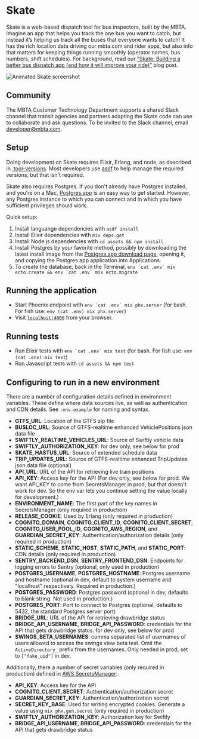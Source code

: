 # Skate

Skate is a web-based dispatch tool for bus inspectors, built by the MBTA. Imagine an app that helps you track the one bus you want to catch, but instead it’s helping us track all the buses that everyone wants to catch! It has the rich location data driving our mbta.com and rider apps, but also info that matters for keeping things running smoothly (operator names, bus numbers, shift schedules). For background, read our [“Skate: Building a better bus dispatch app (and how it will improve your ride)”](https://medium.com/mbta-tech/skate-building-a-better-bus-dispatch-app-and-how-it-will-improve-your-ride-51965d8ef7b9) blog post.

![Animated Skate screenshot](https://miro.medium.com/max/1024/1*zuUAIdkDfYRFEDscP9qHOg.gif)

## Community

The MBTA Customer Technology Department supports a shared Slack channel that transit agencies and partners adapting the Skate code can use to collaborate and ask questions. To be invited to the Slack channel, email [developer@mbta.com](mailto:developer@mbta.com).

## Setup

Doing development on Skate requires Elixir, Erlang, and node, as dsecribed in [.tool-versions](https://github.com/mbta/skate/blob/master/.tool-versions). Most developers use [asdf](https://asdf-vm.com/) to help manage the required versions, but that isn't required.

Skate also requires Postgres. If you don't already have Postgres installed, and you're on a Mac, [Postgres.app](https://postgresapp.com/downloads.html) is an easy way to get started. However, any Postgres instance to which you can connect and in which you have sufficient privileges should work.

Quick setup:

1. Install languange dependencies with `asdf install`
1. Install Elixir dependencies with `mix deps.get`
1. Install Node.js dependencies with `cd assets && npm install`
1. Install Postgres by your favorite method, possibly by downloading the latest install image from the [Postgres.app download page](https://postgresapp.com/downloads.html), opening it, and copying the Postgres.app application into Applications.
1. To create the database, back in the Terminal, `` env `cat .env` mix ecto.create && env `cat .env` mix ecto.migrate ``

## Running the application

- Start Phoenix endpoint with `` env `cat .env` mix phx.server `` (for bash. For fish use: `env (cat .env) mix phx.server`)
- Visit [`localhost:4000`](http://localhost:4000) from your browser.

## Running tests

- Run Elixir tests with `` env `cat .env` mix test `` (for bash. For fish use: `env (cat .env) mix test`)
- Run Javascript tests with `cd assets && npm test`

## Configuring to run in a new environment

There are a number of configuration details defined in environment variables. These define where data sources live, as well as authentication and CDN details. See `.env.example` for naming and syntax.

- **GTFS_URL**: Location of the GTFS zip file
- **BUSLOC_URL**: Source of GTFS-realtime enhanced VehiclePositions json data file
- **SWIFTLY_REALTIME_VEHICLES_URL**: Source of Swiftly vehicle data
- **SWIFTLY_AUTHORIZATION_KEY**: for dev only, see below for prod
- **SKATE_HASTUS_URL**: Source of extended schedule data
- **TRIP_UPDATES_URL**: Source of GTFS-realtime enhanced TripUpdates json data file (optional)
- **API_URL**: URL of the API for retrieving live train positions
- **API_KEY**: Access key for the API (For dev only, see below for prod. We want API_KEY to come from SecretsManager in prod, but that doesn't work for dev. So the env var lets you continue setting the value locally for development.)
- **ENVIRONMENT_NAME**: The first part of the key names in SecretsManager (only required in production)
- **RELEASE_COOKIE**: Used by Erlang (only required in production)
- **COGNITO_DOMAIN**, **COGNITO_CLIENT_ID**, **COGNITO_CLIENT_SECRET**, **COGNITO_USER_POOL_ID**, **COGNITO_AWS_REGION**, and **GUARDIAN_SECRET_KEY**: Authentication/authorization details (only required in production)
- **STATIC_SCHEME**, **STATIC_HOST**, **STATIC_PATH**, and **STATIC_PORT**: CDN details (only required in production)
- **SENTRY_BACKEND_DSN**, **SENTRY_FRONTEND_DSN**: Endpoints for logging errors to Sentry (optional, only used in production)
- **POSTGRES_USERNAME**, **POSTGRES_HOSTNAME**: Postgres username and hostname (optional in dev, default to system username and "localhost" respectively. Required in production.)
- **POSTGRES_PASSWORD**: Postgres password (optional in dev, defaults to blank string. Not used in production.)
- **POSTGRES_PORT**: Port to connect to Postgres (optional, defaults to 5432, the standard Postgres server port)
- **BRIDGE_URL**: URL of the API for retrieving drawbridge status
- **BRIDGE_API_USERNAME**, **BRIDGE_API_PASSWORD**: credentials for the API that gets drawbridge status. for dev only, see below for prod
- **SWINGS_BETA_USERNAMES**: comma separated list of usernames of users allowed to access the swings view beta test. Omit the `ActiveDirectory_` prefix from the usernames. Only needed in prod, set to `["fake_uid"]` in dev.

Additionally, there a number of secret variables (only required in production) defined in [AWS SecretsManager](https://console.aws.amazon.com/secretsmanager):

- **API_KEY**: Access key for the API
- **COGNITO_CLIENT_SECRET**: Authentication/authorization secret
- **GUARDIAN_SECRET_KEY**: Authentication/authorization secret
- **SECRET_KEY_BASE**: Used for writing encrypted cookies. Generate a value using `mix phx.gen.secret` (only required in production)
- **SWIFTLY_AUTHORIZATION_KEY**: Authorization key for Swiftly
- **BRIDGE_API_USERNAME**, **BRIDGE_API_PASSWORD**: credentials for the API that gets drawbridge status
